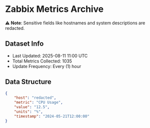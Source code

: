 # Zabbix Metrics Archive

⚠️ **Note**: Sensitive fields like hostnames and system descriptions are redacted.

## Dataset Info
- Last Updated: 2025-08-11 11:00 UTC
- Total Metrics Collected: 1035
- Update Frequency: Every (1) hour

## Data Structure
```json
{
    "host": "redacted",
    "metric": "CPU Usage",
    "value": "12.5",
    "units": "%",
    "timestamp": "2024-05-21T12:00:00"
}
```
